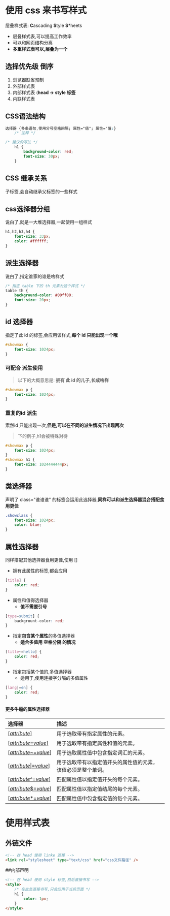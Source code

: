 # 使用 css 来书写样式

层叠样式表: **C**ascading **S**tyle **S***heets

*   层叠样式表,可以提高工作效率
*   可以和网页结构分离
*   **多重样式表可以,层叠为一个**

## 选择优先级 倒序

1.  浏览器缺省预制	
2.  外部样式表
3.  内部样式表 (**head -> style 标签**
4.  内联样式表

## CSS语法结构

```css
选择器 {多条语句,使用分号空格间隔; 属性="值"; 属性="值:}
    /* 注释 */

/* 建议的写法 */
    h1 {
        background-color: red;
        font-size: 30px;
    }
```

## CSS 继承关系

子标签,会自动继承父标签的一些样式

## css选择器分组

说白了,就是一大堆选择器,一起使用一组样式

```css
h1,h2,h3,h4 {
    font-size: 33px;
    color: #ffffff;
}
```

## 派生选择器

说白了,指定谁家的谁是啥样式

```css
/* 指定 table 下的 th 元素为这个样式 */
table th {
    background-color: #00ff00;
    font-size: 20px;
}
```

## id 选择器

指定了此 id 的标签,会应用该样式,**每个 id 只能出现一个哦**

```css
#showmax {
    font-size: 1024px;
}
```

### 可配合 派生使用

>   以下的大概意思是: **拥有 此 id 的儿子,长成啥样**

```css
#showmax p {
    font-size: 1024px;
}
```

### 重复的id 派生

索然id 只能出现一次,**但是,可以在不同的派生情况下出现两次**

>   下的例子,h1会被特殊对待

```css
#showmax p {
    font-size: 1024px;
}
#showmax h1 {
    font-size: 1024444444px;
}
```

## 类选择器

声明了 class="谁谁谁" 的标签会运用此选择器,**同样可以和派生选择器混合搭配食用更佳**

```css
.showclass {
    font-size: 1024px;
    color: blue;
}
```

## 属性选择器

同样搭配其他选择器食用更佳,使用 []

*   拥有此属性的标签,都会应用

```css
[title] {
    color: red;
}
```

*   属性和值得选择器
    *   **值不需要引号**

```css
[type=submit] {
    backgrount-color: red;
}
```

*   指定**包含某个属性**的多值选择器
    *   **适合多值用 空格分隔 的情况**

```css
[title~=hello] {
    color: red;
}
```

*   指定包括某个值的,多值选择器
    *   适用于,使用连接字分隔的多值属性

```css
[lang|=en] {
    color: red;
}
```

#### 更多牛逼的属性选择器

| 选择器                                                       | 描述                                                         |
| :----------------------------------------------------------- | :----------------------------------------------------------- |
| [[*attribute*\]](https://www.w3school.com.cn/cssref/selector_attribute.asp) | 用于选取带有指定属性的元素。                                 |
| [[*attribute*=*value*\]](https://www.w3school.com.cn/cssref/selector_attribute_value.asp) | 用于选取带有指定属性和值的元素。                             |
| [[*attribute*~=*value*\]](https://www.w3school.com.cn/cssref/selector_attribute_value_contain.asp) | 用于选取属性值中包含指定词汇的元素。                         |
| [[*attribute*\|=*value*\]](https://www.w3school.com.cn/cssref/selector_attribute_value_start.asp) | 用于选取带有以指定值开头的属性值的元素，该值必须是整个单词。 |
| [[*attribute*^=*value*\]](https://www.w3school.com.cn/cssref/selector_attr_begin.asp) | 匹配属性值以指定值开头的每个元素。                           |
| [[*attribute*$=*value*\]](https://www.w3school.com.cn/cssref/selector_attr_end.asp) | 匹配属性值以指定值结尾的每个元素。                           |
| [[*attribute**=*value*\]](https://www.w3school.com.cn/cssref/selector_attr_contain.asp) | 匹配属性值中包含指定值的每个元素。                           |

# 使用样式表

## 外链文件

```html
<!-- 在 head 使用 linke 连接 -->
<link rel="stylesheet" type="text/css" href="css文件路径" />
```

##内部声明

```html
<!-- 在 head 使用 style 标签,然后直接书写 -->
<style>
    /* 在此处直接书写,只会应用于当前页面 */
    h1 {
        color: 1px;
    }
</style>
```